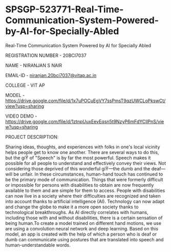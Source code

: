 # SPSGP-523771-Real-Time-Communication-System-Powered-by-AI-for-Specially-Abled
Real-Time Communication System Powered by AI for Specially Abled

REGISTRATION NUMBER - 20BCI7037

NAME - NIRANJAN S NAIR

EMAIL-ID - niranjan.20bci7037@vitap.ac.in

COLLEGE - VIT AP

MODEL - https://drive.google.com/file/d/1x7uPOCuEgVY7ssPmsT9qzUWCLoPkswCt/view?usp=sharing

VIDEO DEMO - https://drive.google.com/file/d/1ztnpUuxEevEqsn5t9NzyP6mFdYCllPnS/view?usp=sharing

PROJECT DESCRIPTION:

Sharing ideas, thoughts, and experiences with folks in one's local vicinity helps people get to know one another. There are several ways to do this, but the giϔ of "Speech" is by far the most powerful. Speech makes it possible for all people to understand and effectively convey their views. Not considering those deprived of this wonderful giϔ—the dumb and the deaf—will be unfair. In these circumstances, human-hand touch has continued to be the primary mode of communication. Things that were formerly difficult or impossible for persons with disabilities to obtain are now frequently available to them and are simple for them to access. People with disabilities can now live in a society where their difficulties are recognized and taken into account thanks to artificial intelligence (AI). Technology can now adapt and change the globe to make it a more open society thanks to technological breakthroughs. As AI directly correlates with humans, including those with and without disabilities, there is a certain sensation of being human.To create a model trained on different hand motions, we use are using a convolution neural network and deep learning. Based on this model, an app is created with the help of which a person who is deaf or dumb can communicate using postures that are translated into speech and human-understandable words.
